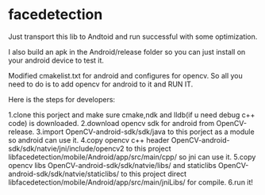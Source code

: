 # facedetection

Just transport this lib to Andtoid and run successful with some optimization.

I also build an apk in the Android/release folder so you can just install on your android device to test it.

Modified cmakelist.txt for android and configures for opencv. So all you need to do is to add opencv for android to it and RUN IT.

Here is the steps for developers:

1.clone this porject and make sure cmake,ndk and lldb(if u need debug c++ code) is downloaded.
2.download opencv sdk for android from OpenCV-release.
3.import OpenCV-android-sdk/sdk/java to this porject as a module so android can use it.
4.copy opencv c++ header OpenCV-android-sdk/sdk/natvie/jni/include/opencv2 to this project libfacedetection/mobile/Android/app/src/main/cpp/ so jni can use it.
5.copy opencv libs OpenCV-android-sdk/sdk/natvie/libs/ and staticlibs OpenCV-android-sdk/sdk/natvie/staticlibs/ to this project direct libfacedetection/mobile/Android/app/src/main/jniLibs/ for compile.
6.run it!
